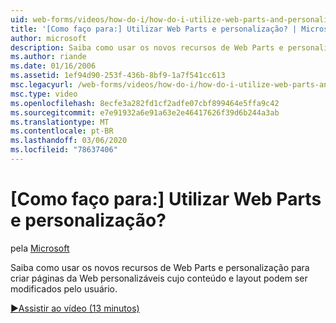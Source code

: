 ```yaml
---
uid: web-forms/videos/how-do-i/how-do-i-utilize-web-parts-and-personalization
title: '[Como faço para:] Utilizar Web Parts e personalização? | Microsoft Docs'
author: microsoft
description: Saiba como usar os novos recursos de Web Parts e personalização para criar páginas da Web personalizáveis cujo conteúdo e layout podem ser modificados pelo usuário.
ms.author: riande
ms.date: 01/16/2006
ms.assetid: 1ef94d90-253f-436b-8bf9-1a7f541cc613
msc.legacyurl: /web-forms/videos/how-do-i/how-do-i-utilize-web-parts-and-personalization
msc.type: video
ms.openlocfilehash: 8ecfe3a282fd1cf2adfe07cbf899464e5ffa9c42
ms.sourcegitcommit: e7e91932a6e91a63e2e46417626f39d6b244a3ab
ms.translationtype: MT
ms.contentlocale: pt-BR
ms.lasthandoff: 03/06/2020
ms.locfileid: "78637406"
---
```

# <a name="how-do-i-utilize-web-parts-and-personalization"></a>[Como faço para:] Utilizar Web Parts e personalização?

pela [Microsoft](https://github.com/microsoft)

Saiba como usar os novos recursos de Web Parts e personalização para criar páginas da Web personalizáveis cujo conteúdo e layout podem ser modificados pelo usuário.

[&#9654;Assistir ao vídeo (13 minutos)](https://channel9.msdn.com/Blogs/ASP-NET-Site-Videos/how-do-i-utilize-web-parts-and-personalization)
